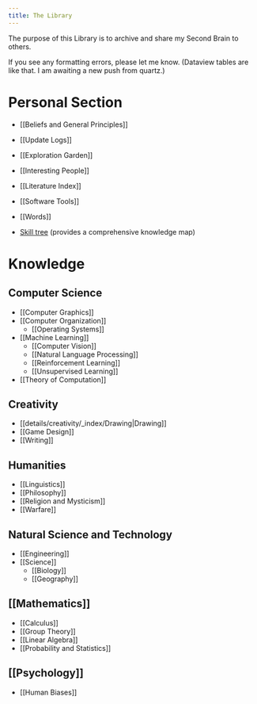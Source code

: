 ```yaml
---
title: The Library
---
```

The purpose of this Library is to archive and share my Second Brain to others.

If you see any formatting errors, please let me know. (Dataview tables are like that. I am awaiting a new push from quartz.)
# Personal Section
* [[Beliefs and General Principles]]
* [[Update Logs]]
* [[Exploration Garden]]
* [[Interesting People]]
* [[Literature Index]]
* [[Software Tools]]
* [[Words]]

* [Skill tree](https://whimsical.com/ontology-tree-Q29jMHUucE2kwACJfxrp1n) (provides a comprehensive knowledge map) 
# Knowledge
## Computer Science
* [[Computer Graphics]]
* [[Computer Organization]]
	* [[Operating Systems]]
* [[Machine Learning]]
	* [[Computer Vision]]
	* [[Natural Language Processing]]
	* [[Reinforcement Learning]]
	* [[Unsupervised Learning]]
* [[Theory of Computation]]

## Creativity
* [[details/creativity/_index/Drawing|Drawing]]
* [[Game Design]]
* [[Writing]]

## Humanities
* [[Linguistics]]
* [[Philosophy]]
* [[Religion and Mysticism]]
* [[Warfare]]

## Natural Science and Technology
* [[Engineering]]
* [[Science]]
	* [[Biology]]
	* [[Geography]]

## [[Mathematics]]
* [[Calculus]]
* [[Group Theory]]
* [[Linear Algebra]]
* [[Probability and Statistics]]

## [[Psychology]]
* [[Human Biases]]
